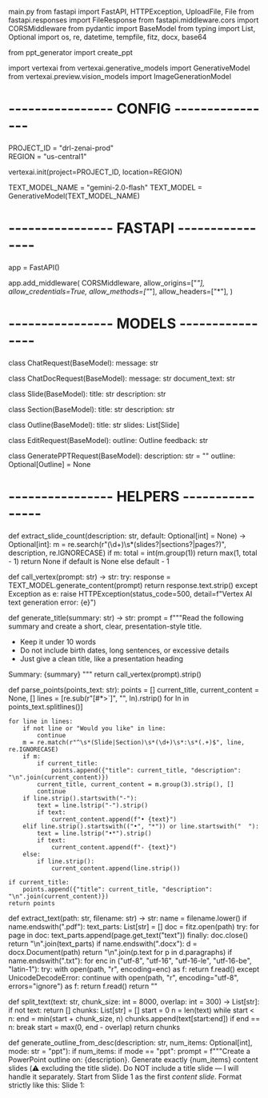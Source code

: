 main.py
from fastapi import FastAPI, HTTPException, UploadFile, File
from fastapi.responses import FileResponse
from fastapi.middleware.cors import CORSMiddleware
from pydantic import BaseModel
from typing import List, Optional
import os, re, datetime, tempfile, fitz, docx, base64

from ppt_generator import create_ppt

import vertexai
from vertexai.generative_models import GenerativeModel
from vertexai.preview.vision_models import ImageGenerationModel

# ---------------- CONFIG ----------------
PROJECT_ID = "drl-zenai-prod"  
REGION = "us-central1"

vertexai.init(project=PROJECT_ID, location=REGION)

TEXT_MODEL_NAME = "gemini-2.0-flash"
TEXT_MODEL = GenerativeModel(TEXT_MODEL_NAME)



# ---------------- FASTAPI ----------------
app = FastAPI()

app.add_middleware(
    CORSMiddleware,
    allow_origins=["*"],
    allow_credentials=True,
    allow_methods=["*"],
    allow_headers=["*"],
)

# ---------------- MODELS ----------------
class ChatRequest(BaseModel):
    message: str

class ChatDocRequest(BaseModel):
    message: str
    document_text: str

class Slide(BaseModel):
    title: str
    description: str

class Section(BaseModel):
    title: str
    description: str

class Outline(BaseModel):
    title: str
    slides: List[Slide]


class EditRequest(BaseModel):
    outline: Outline
    feedback: str



class GeneratePPTRequest(BaseModel):
    description: str = ""
    outline: Optional[Outline] = None




# ---------------- HELPERS ----------------
def extract_slide_count(description: str, default: Optional[int] = None) -> Optional[int]:
    m = re.search(r"(\d+)\s*(slides?|sections?|pages?)", description, re.IGNORECASE)
    if m:
        total = int(m.group(1))
        return max(1, total - 1)
    return None if default is None else default - 1

def call_vertex(prompt: str) -> str:
    try:
        response = TEXT_MODEL.generate_content(prompt)
        return response.text.strip()
    except Exception as e:
        raise HTTPException(status_code=500, detail=f"Vertex AI text generation error: {e}")

def generate_title(summary: str) -> str:
    prompt = f"""Read the following summary and create a short, clear, presentation-style title.
- Keep it under 10 words
- Do not include birth dates, long sentences, or excessive details
- Just give a clean title, like a presentation heading

Summary:
{summary}
"""
    return call_vertex(prompt).strip()

def parse_points(points_text: str):
    points = []
    current_title, current_content = None, []
    lines = [re.sub(r"[#*>`]", "", ln).rstrip() for ln in points_text.splitlines()]

    for line in lines:
        if not line or "Would you like" in line:
            continue
        m = re.match(r"^\s*(Slide|Section)\s*(\d+)\s*:\s*(.+)$", line, re.IGNORECASE)
        if m:
            if current_title:
                points.append({"title": current_title, "description": "\n".join(current_content)})
            current_title, current_content = m.group(3).strip(), []
            continue
        if line.strip().startswith("-"):
            text = line.lstrip("-").strip()
            if text:
                current_content.append(f"• {text}")
        elif line.strip().startswith(("•", "*")) or line.startswith("  "):
            text = line.lstrip("•*").strip()
            if text:
                current_content.append(f"- {text}")
        else:
            if line.strip():
                current_content.append(line.strip())

    if current_title:
        points.append({"title": current_title, "description": "\n".join(current_content)})
    return points

def extract_text(path: str, filename: str) -> str:
    name = filename.lower()
    if name.endswith(".pdf"):
        text_parts: List[str] = []
        doc = fitz.open(path)
        try:
            for page in doc:
                text_parts.append(page.get_text("text"))
        finally:
            doc.close()
        return "\n".join(text_parts)
    if name.endswith(".docx"):
        d = docx.Document(path)
        return "\n".join(p.text for p in d.paragraphs)
    if name.endswith(".txt"):
        for enc in ("utf-8", "utf-16", "utf-16-le", "utf-16-be", "latin-1"):
            try:
                with open(path, "r", encoding=enc) as f:
                    return f.read()
            except UnicodeDecodeError:
                continue
        with open(path, "r", encoding="utf-8", errors="ignore") as f:
            return f.read()
    return ""

def split_text(text: str, chunk_size: int = 8000, overlap: int = 300) -> List[str]:
    if not text:
        return []
    chunks: List[str] = []
    start = 0
    n = len(text)
    while start < n:
        end = min(start + chunk_size, n)
        chunks.append(text[start:end])
        if end == n:
            break
        start = max(0, end - overlap)
    return chunks

def generate_outline_from_desc(description: str, num_items: Optional[int], mode: str = "ppt"):
    if num_items:
        if mode == "ppt":
            prompt = f"""Create a PowerPoint outline on: {description}.
Generate exactly {num_items} content slides (⚠️ excluding the title slide).
Do NOT include a title slide — I will handle it separately.
Start from Slide 1 as the first *content slide*.
Format strictly like this:
Slide 1: <Title>
- Bullet
- Bullet
- Bullet
"""
        else:
            prompt = f"""Create a detailed Document outline on: {description}.
Generate exactly {num_items} sections (treat each section as roughly one page).
Each section should have:
- A section title
- 2–3 descriptive paragraphs (5–7 sentences each).
Do NOT use bullet points.
Format strictly like this:
Section 1: <Title>
<Paragraph 1>
<Paragraph 2>
<Paragraph 3>
"""
    else:
        if mode == "ppt":
            prompt = f"""Create a PowerPoint outline on: {description}.
Decide the most appropriate number of content slides (⚠️ excluding the title slide).
Each slide should have a short title and 3–4 bullet points.
The short title should be a single line not a double line
Do NOT include a title slide — I will handle it separately.
Format strictly like this:
Slide 1: <Title>
- Bullet
- Bullet
- Bullet
"""
        else:
            prompt = f"""Create a detailed Document outline on: {description}.
Decide the most appropriate number of sections (treat each section as roughly one page).
Each section should have:
- A section title
- 2–3 descriptive paragraphs (5–7 sentences each).
Do NOT use bullet points.
Format strictly like this:
Section 1: <Title>
<Paragraphs...>
"""
    points_text = call_vertex(prompt)
    return parse_points(points_text)

def summarize_long_text(full_text: str) -> str:
    chunks = split_text(full_text)
    if len(chunks) <= 1:
        return call_vertex(f"Summarize the following text in detail:\n\n{full_text}")
    partial_summaries = []
    for idx, ch in enumerate(chunks, start=1):
        mapped = call_vertex(f"Summarize this part of a longer document:\n\n{ch}")
        partial_summaries.append(f"Chunk {idx}:\n{mapped.strip()}")
    combined = "\n\n".join(partial_summaries)
    return call_vertex(f"Combine these summaries into one clean, well-structured summary:\n\n{combined}")

def sanitize_filename(name: str) -> str:
    return re.sub(r'[^A-Za-z0-9_.-]', '_', name)

def clean_title(title: str) -> str:
    return re.sub(r"\s*\(.*?\)", "", title).strip()

def save_temp_image(image_bytes, idx, title):
    output_dir = os.path.join(os.path.dirname(__file__), "generated_files", "images")
    os.makedirs(output_dir, exist_ok=True)
    safe_title = re.sub(r'[^A-Za-z0-9_.-]', '_', title)[:30]
    filename = f"{safe_title}_{idx}.png"
    filepath = os.path.join(output_dir, filename)
    with open(filepath, "wb") as f:
        f.write(image_bytes)
    return filepath

def should_generate_image(title: str, description: str) -> bool:
    """
    Decide if a slide/section really needs an image.
    Images should only be generated when a visual will
    add significant clarity (e.g., charts, diagrams, processes, comparisons).
    Avoid images for generic intro, text-heavy, or conclusion slides.
    """
    prompt = f"""
    You are deciding if an image is TRULY necessary for a presentation slide.

    Title: {title}
    Content: {description}

    Rules:
    - Say "YES" ONLY if a clear visual, diagram, chart, or illustration
      would help explain this content.
    - Say "NO" for general text slides, introductions, conclusions,
      or content that does not need a visual.
    - Avoid making every slide have an image.

    Answer strictly with YES or NO.
    """

    try:
        decision = call_vertex(prompt).strip().upper()
        return decision.startswith("Y")
    except:
        return False





# ---------------- ROUTES ----------------
@app.post("/chat")
def chat(req: ChatRequest):
    reply = call_vertex(req.message)
    return {"response": reply}

@app.post("/upload/")
async def upload(file: UploadFile = File(...)):
    with tempfile.NamedTemporaryFile(delete=False) as tmp:
        tmp.write(await file.read())
        tmp_path = tmp.name
    try:
        text = extract_text(tmp_path, file.filename)
    finally:
        try: os.remove(tmp_path)
        except Exception: pass
    if not text or not text.strip():
        raise HTTPException(status_code=400, detail="Unsupported, empty, or unreadable file content.")
    try:
        summary = summarize_long_text(text)
        title = generate_title(summary) or os.path.splitext(file.filename)[0]
        return {
            "filename": file.filename,
            "chars": len(text),
            "chunks": len(split_text(text)),
            "title": title,
            "summary": summary,
        }
    except Exception as e:
        raise HTTPException(status_code=502, detail=f"Summarization failed: {e}")

@app.post("/generate-ppt-outline")
def generate_ppt_outline(request: GeneratePPTRequest):
    title = generate_title(request.description)
    num_content_slides = extract_slide_count(request.description, default=None)
    points = generate_outline_from_desc(request.description, num_content_slides, mode="ppt")
    return {"title": title, "slides": points}

@app.post("/generate-ppt")
def generate_ppt(req: GeneratePPTRequest):
    if req.outline:
        title = clean_title(req.outline.title) or "Presentation"
        points = [{"title": clean_title(s.title), "description": s.description} for s in req.outline.slides]
    else:
        title = clean_title(generate_title(req.description))
        num_content_slides = extract_slide_count(req.description, default=None)
        points = generate_outline_from_desc(req.description, num_content_slides, mode="ppt")


    output_dir = os.path.join(os.path.dirname(__file__), "generated_files")
    os.makedirs(output_dir, exist_ok=True)
    filename = os.path.join(output_dir, f"{sanitize_filename(title)}.pptx")

    create_ppt(title, points, filename=filename)

    return FileResponse(filename,
        media_type="application/vnd.openxmlformats-officedocument.presentationml.presentation",
        filename=os.path.basename(filename)
    )





@app.post("/chat-doc")
def chat_with_doc(req: ChatDocRequest):
    prompt = f"""
    You are an assistant answering based only on the provided document.
    Document:
    {req.document_text}

    Question:
    {req.message}

    Answer clearly and concisely using only the document content.
    """
    try:
        reply = call_vertex(prompt)
        return {"response": reply}
    except Exception as e:
        raise HTTPException(status_code=500, detail=f"Chat-with-doc failed: {e}")



@app.get("/health")
def health():
    return {"status": "ok", "text_model": TEXT_MODEL_NAME}

@app.post("/edit-ppt-outline")
def edit_ppt_outline(req: EditRequest):
    outline_text = "\n".join(
        [f"Slide {i+1}: {s.title}\n{s.description}" for i, s in enumerate(req.outline.slides)]
    )
    prompt = f"""
    You are an assistant improving a PowerPoint outline.

    Current Outline:
    Title: {req.outline.title}
    {outline_text}

    Feedback:
    {req.feedback}

    Task:
    - Apply the feedback to refine/improve the outline.
    - Return the updated outline with the same format:
      Slide 1: <Title>
      - Bullet
      - Bullet
    - Do NOT add a title slide (I will handle it).
    """
    try:
        updated_points = parse_points(call_vertex(prompt))
        return {"title": req.outline.title, "slides": updated_points}
    except Exception as e:
        raise HTTPException(status_code=500, detail=f"PPT outline editing failed: {e}")

app.py
import copy
import requests
import streamlit as st

BACKEND_URL = "http://127.0.0.1:8000"

st.set_page_config(page_title="AI Productivity Suite", layout="wide")
st.title("AI Productivity Suite")

# ---------------- Helpers ----------------
def extract_filename_from_cd(resp):
    cd = resp.headers.get("content-disposition", "")
    if "filename=" in cd:
        return cd.split("filename=")[-1].strip().strip('"')
    return None

def render_outline_preview(outline_data):
    if not outline_data:
        st.info("No outline available.")
        return False

    title = outline_data.get("title", "Untitled")
    slides = outline_data.get("slides", [])
    st.subheader(f"📝 Preview Outline: {title}")

    for idx, slide in enumerate(slides, start=1):
        with st.expander(f"Slide {idx}: {slide.get('title', f'Slide {idx}')}", expanded=False):
            st.markdown(slide.get("description", "").replace("\n", "\n\n"))

    return len(slides) > 0


# ---------------- STATE ----------------
defaults = {
    "messages": [],            # general chat
    "outline_chat": None,      # ppt outline
    "generated_files": [],     # past generated files
    "summary_text": None,      # uploaded doc summary
    "summary_title": None,     # uploaded doc title
    "doc_chat_history": [],    # chat with doc
}
for key, val in defaults.items():
    if key not in st.session_state:
        st.session_state[key] = val


# ---------------- DISPLAY PAST CHAT ----------------
for role, content in st.session_state.messages:
    with st.chat_message(role):
        st.markdown(content)

for role, content in st.session_state.doc_chat_history:
    with st.chat_message(role):
        st.markdown(content)


# ---------------- FILE UPLOAD SECTION ----------------
uploaded_file = st.file_uploader("📂 Upload a document", type=["pdf", "docx", "txt"])

if uploaded_file is not None:
    with st.spinner("Processing uploaded file..."):
        files = {"file": (uploaded_file.name, uploaded_file.getvalue(), uploaded_file.type or "application/octet-stream")}
        try:
            res = requests.post(f"{BACKEND_URL}/upload/", files=files, timeout=180)
        except Exception as e:
            st.error(f"❌ Summarizer backend error: {e}")
            res = None

    if res and res.status_code == 200:
        data = res.json()
        st.session_state.summary_text = data.get("summary", "")
        st.session_state.summary_title = data.get("title", "Summary")
        st.success(f"✅ Document uploaded! Suggested Title: **{st.session_state.summary_title}**. You can now chat with it.")


# ---------------- ONE CHAT INPUT ----------------
if prompt := st.chat_input("💬 Type a message (general chat or ask about uploaded doc)..."):

    if st.session_state.summary_text:  
        # Doc chat mode
        st.session_state.doc_chat_history.append(("user", prompt))
        try:
            resp = requests.post(
                f"{BACKEND_URL}/chat-doc",
                json={"message": prompt, "document_text": st.session_state.summary_text},
                timeout=120,
            )
            if resp.status_code == 200:
                answer = resp.json().get("response", "⚠️ No answer")
            else:
                answer = f"❌ Error: {resp.status_code} — {resp.text}"
            st.session_state.doc_chat_history.append(("assistant", answer))
        except Exception as e:
            st.session_state.doc_chat_history.append(("assistant", f"⚠️ Backend error: {e}"))

    else:  
        # Normal chat / PPT requests
        st.session_state.messages.append(("user", prompt))
        text = prompt.lower()

        try:
            if "ppt" in text or "presentation" in text or "slides" in text:
                with st.spinner("Generating PPT outline..."):
                    resp = requests.post(f"{BACKEND_URL}/generate-ppt-outline", json={"description": prompt}, timeout=120)
                    if resp.status_code == 200:
                        st.session_state.outline_chat = resp.json()
                        st.session_state.messages.append(("assistant", "✅ PPT outline generated! Preview below."))
                    else:
                        st.session_state.messages.append(("assistant", f"❌ PPT outline failed: {resp.text}"))
            else:
                resp = requests.post(f"{BACKEND_URL}/chat", json={"message": prompt}, timeout=60)
                bot_reply = resp.json().get("response", "⚠️ Error")
                st.session_state.messages.append(("assistant", bot_reply))
        except Exception as e:
            st.session_state.messages.append(("assistant", f"⚠️ Backend error: {e}"))

    st.rerun()


# ---------------- OUTLINE PREVIEW + ACTIONS ----------------
if st.session_state.outline_chat:
    outline = st.session_state.outline_chat
    render_outline_preview(outline)

    new_title = st.text_input("📌 Edit Title", value=outline.get("title", "Untitled"))
    feedback_box = st.text_area("✏️ Feedback for outline (optional):", value="")

    col1, col2 = st.columns(2)

    with col1:
        if st.button("🔄 Apply Feedback"):
            with st.spinner("Updating outline..."):
                try:
                    edit_payload = {"outline": outline, "feedback": feedback_box}
                    resp = requests.post(f"{BACKEND_URL}/edit-ppt-outline", json=edit_payload, timeout=120)
                    if resp.status_code == 200:
                        updated_outline = resp.json()
                        updated_outline["title"] = new_title.strip() if new_title else updated_outline["title"]
                        st.session_state.outline_chat = updated_outline
                        st.success("✅ Outline updated!")
                        st.rerun()
                    else:
                        st.error(f"❌ Edit failed: {resp.status_code} — {resp.text}")
                except Exception as e:
                    st.error(f"❌ Edit error: {e}")

    with col2:
        if st.button("✅ Generate PPT"):
            with st.spinner("Generating PPT..."):
                try:
                    outline_to_send = copy.deepcopy(outline)
                    outline_to_send["title"] = new_title.strip() if new_title else outline_to_send["title"]

                    resp = requests.post(f"{BACKEND_URL}/generate-ppt", json={"outline": outline_to_send}, timeout=180)
                    if resp.status_code == 200:
                        filename = extract_filename_from_cd(resp) or "presentation.pptx"
                        st.success("✅ PPT generated successfully!")
                        st.download_button(
                            "⬇️ Download PPT",
                            data=resp.content,
                            file_name=filename,
                            mime="application/vnd.openxmlformats-officedocument.presentationml.presentation",
                        )
                        st.session_state.generated_files.append({
                            "type": "ppt",
                            "filename": filename,
                            "content": resp.content,
                        })
                        st.session_state.outline_chat = None
                    else:
                        st.error(f"❌ PPT generation failed: {resp.status_code} — {resp.text}")
                except Exception as e:
                    st.error(f"❌ PPT generation error: {e}")




